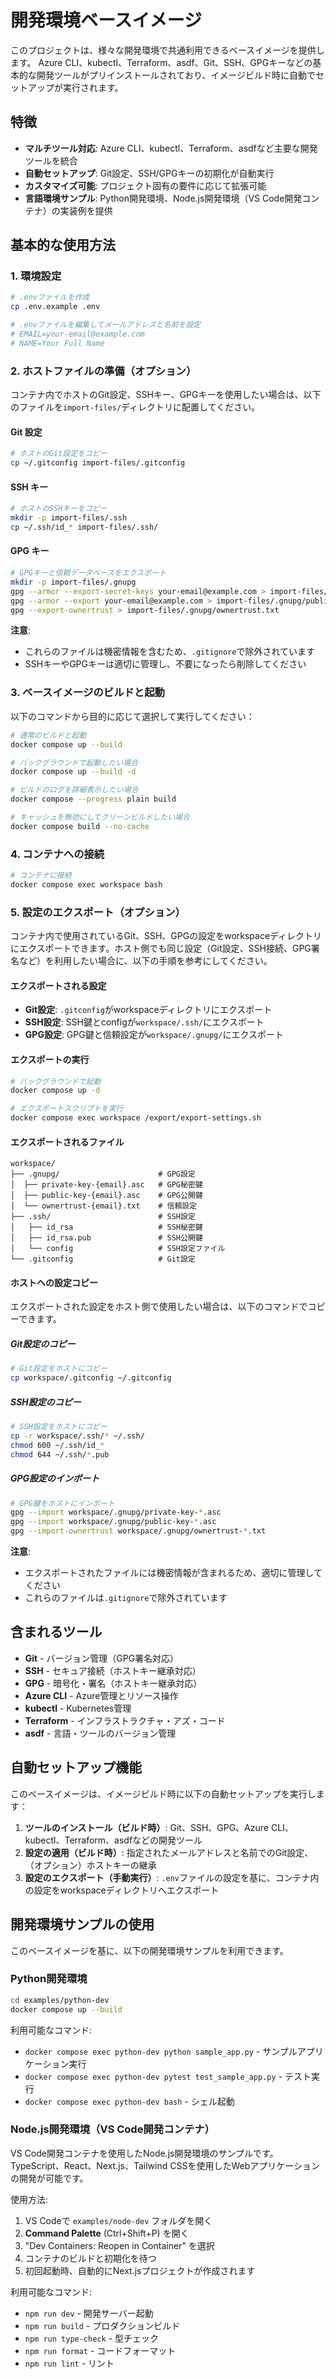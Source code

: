 # 開発環境ベースイメージ

このプロジェクトは、様々な開発環境で共通利用できるベースイメージを提供します。
Azure CLI、kubectl、Terraform、asdf、Git、SSH、GPGキーなどの基本的な開発ツールがプリインストールされており、イメージビルド時に自動でセットアップが実行されます。

## 特徴

- **マルチツール対応**: Azure CLI、kubectl、Terraform、asdfなど主要な開発ツールを統合
- **自動セットアップ**: Git設定、SSH/GPGキーの初期化が自動実行
- **カスタマイズ可能**: プロジェクト固有の要件に応じて拡張可能
- **言語環境サンプル**: Python開発環境、Node.js開発環境（VS Code開発コンテナ）の実装例を提供

## 基本的な使用方法

### 1. 環境設定

```bash
# .envファイルを作成
cp .env.example .env

# .envファイルを編集してメールアドレスと名前を設定
# EMAIL=your-email@example.com
# NAME=Your Full Name
```

### 2. ホストファイルの準備（オプション）

コンテナ内でホストのGit設定、SSHキー、GPGキーを使用したい場合は、以下のファイルを`import-files/`ディレクトリに配置してください。

#### Git 設定

```bash
# ホストのGit設定をコピー
cp ~/.gitconfig import-files/.gitconfig
```

#### SSH キー

```bash
# ホストのSSHキーをコピー
mkdir -p import-files/.ssh
cp ~/.ssh/id_* import-files/.ssh/
```

#### GPG キー

```bash
# GPGキーと信頼データベースをエクスポート
mkdir -p import-files/.gnupg
gpg --armor --export-secret-keys your-email@example.com > import-files/.gnupg/private-keys.asc
gpg --armor --export your-email@example.com > import-files/.gnupg/public-keys.asc
gpg --export-ownertrust > import-files/.gnupg/ownertrust.txt
```

**注意**:

- これらのファイルは機密情報を含むため、`.gitignore`で除外されています
- SSHキーやGPGキーは適切に管理し、不要になったら削除してください

### 3. ベースイメージのビルドと起動

以下のコマンドから目的に応じて選択して実行してください：

```bash
# 通常のビルドと起動
docker compose up --build

# バックグラウンドで起動したい場合
docker compose up --build -d

# ビルドのログを詳細表示したい場合
docker compose --progress plain build

# キャッシュを無効にしてクリーンビルドしたい場合
docker compose build --no-cache
```

### 4. コンテナへの接続

```bash
# コンテナに接続
docker compose exec workspace bash
```

### 5. 設定のエクスポート（オプション）

コンテナ内で使用されているGit、SSH、GPGの設定をworkspaceディレクトリにエクスポートできます。ホスト側でも同じ設定（Git設定、SSH接続、GPG署名など）を利用したい場合に、以下の手順を参考にしてください。

#### エクスポートされる設定

- **Git設定**: `.gitconfig`がworkspaceディレクトリにエクスポート
- **SSH設定**: SSH鍵とconfigが`workspace/.ssh/`にエクスポート
- **GPG設定**: GPG鍵と信頼設定が`workspace/.gnupg/`にエクスポート

#### エクスポートの実行

```bash
# バックグラウンドで起動
docker compose up -d

# エクスポートスクリプトを実行
docker compose exec workspace /export/export-settings.sh
```

#### エクスポートされるファイル

```text
workspace/
├── .gnupg/                      # GPG設定
│  ├── private-key-{email}.asc   # GPG秘密鍵
│  ├── public-key-{email}.asc    # GPG公開鍵
│  └── ownertrust-{email}.txt    # 信頼設定
├── .ssh/                        # SSH設定
│   ├── id_rsa                   # SSH秘密鍵
│   ├── id_rsa.pub               # SSH公開鍵
│   └── config                   # SSH設定ファイル
└── .gitconfig                   # Git設定
```

#### ホストへの設定コピー

エクスポートされた設定をホスト側で使用したい場合は、以下のコマンドでコピーできます。

##### Git設定のコピー

```bash
# Git設定をホストにコピー
cp workspace/.gitconfig ~/.gitconfig
```

##### SSH設定のコピー

```bash
# SSH設定をホストにコピー
cp -r workspace/.ssh/* ~/.ssh/
chmod 600 ~/.ssh/id_*
chmod 644 ~/.ssh/*.pub
```

##### GPG設定のインポート

```bash
# GPG鍵をホストにインポート
gpg --import workspace/.gnupg/private-key-*.asc
gpg --import workspace/.gnupg/public-key-*.asc
gpg --import-ownertrust workspace/.gnupg/ownertrust-*.txt
```

**注意**:

- エクスポートされたファイルには機密情報が含まれるため、適切に管理してください
- これらのファイルは`.gitignore`で除外されています

## 含まれるツール

- **Git** - バージョン管理（GPG署名対応）
- **SSH** - セキュア接続（ホストキー継承対応）
- **GPG** - 暗号化・署名（ホストキー継承対応）
- **Azure CLI** - Azure管理とリソース操作
- **kubectl** - Kubernetes管理
- **Terraform** - インフラストラクチャ・アズ・コード
- **asdf** - 言語・ツールのバージョン管理

## 自動セットアップ機能

このベースイメージは、イメージビルド時に以下の自動セットアップを実行します：

1. **ツールのインストール（ビルド時）**: Git、SSH、GPG、Azure CLI、kubectl、Terraform、asdfなどの開発ツール
2. **設定の適用（ビルド時）**: 指定されたメールアドレスと名前でのGit設定、（オプション）ホストキーの継承
3. **設定のエクスポート（手動実行）**: `.env`ファイルの設定を基に、コンテナ内の設定をworkspaceディレクトリへエクスポート

## 開発環境サンプルの使用

このベースイメージを基に、以下の開発環境サンプルを利用できます。

### Python開発環境

```bash
cd examples/python-dev
docker compose up --build
```

利用可能なコマンド:

- `docker compose exec python-dev python sample_app.py` - サンプルアプリケーション実行
- `docker compose exec python-dev pytest test_sample_app.py` - テスト実行
- `docker compose exec python-dev bash` - シェル起動

### Node.js開発環境（VS Code開発コンテナ）

VS Code開発コンテナを使用したNode.js開発環境のサンプルです。TypeScript、React、Next.js、Tailwind CSSを使用したWebアプリケーションの開発が可能です。

使用方法:

1. VS Codeで `examples/node-dev` フォルダを開く
2. **Command Palette** (Ctrl+Shift+P) を開く
3. "Dev Containers: Reopen in Container" を選択
4. コンテナのビルドと初期化を待つ
5. 初回起動時、自動的にNext.jsプロジェクトが作成されます

利用可能なコマンド:

- `npm run dev` - 開発サーバー起動
- `npm run build` - プロダクションビルド
- `npm run type-check` - 型チェック
- `npm run format` - コードフォーマット
- `npm run lint` - リント
